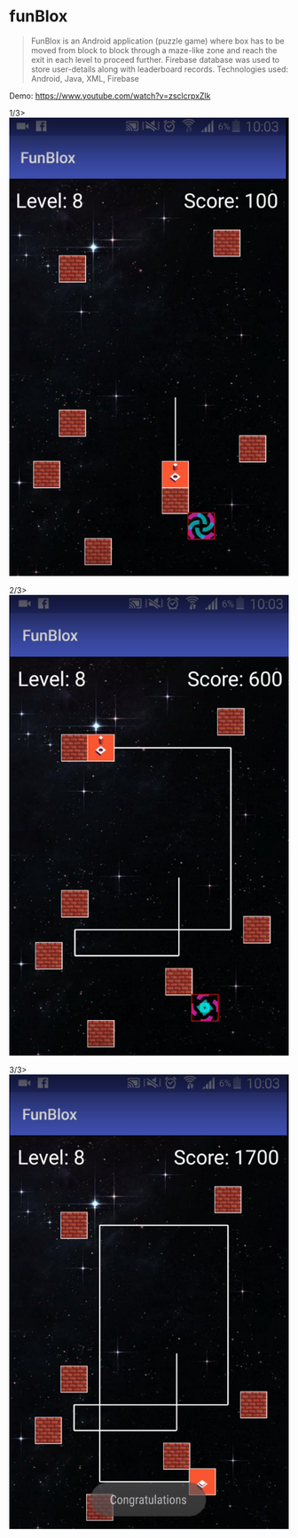 # funBlox

> FunBlox is an Android application (puzzle game) where box has to be moved from block to block through a maze-like zone and reach the exit in each level to proceed further. Firebase database was used to store user-details along with leaderboard records.
> Technologies used: Android, Java, XML, Firebase

Demo: https://www.youtube.com/watch?v=zsclcrpxZlk

1/3>
![Alt text](/screenshots/funblox1.png?raw=true "Optional Title")

2/3>
![Alt text](/screenshots/funblox2.png?raw=true "Optional Title")

3/3>
![Alt text](/screenshots/funblox3.png?raw=true "Optional Title")

